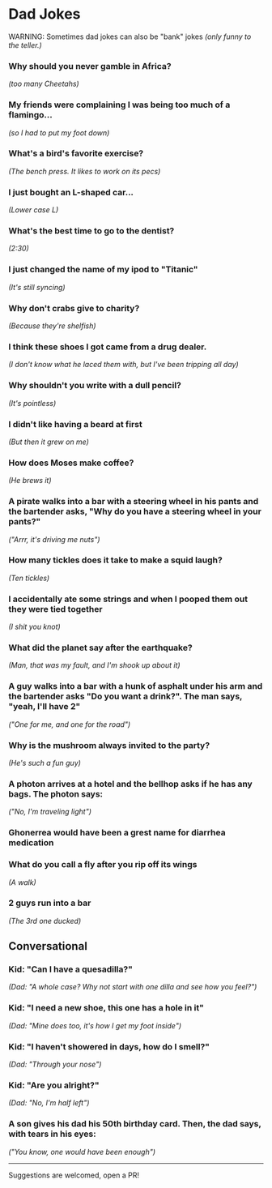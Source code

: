 # Dad Jokes

WARNING: Sometimes dad jokes can also be "bank" jokes _(only funny to the teller.)_

### Why should you never gamble in Africa?
_(too many Cheetahs)_

### My friends were complaining I was being too much of a flamingo...
_(so I had to put my foot down)_

### What's a bird's favorite exercise?
_(The bench press.  It likes to work on its pecs)_

### I just bought an L-shaped car...
_(Lower case L)_

### What's the best time to go to the dentist?
_(2:30)_

### I just changed the name of my ipod to "Titanic"
_(It's still syncing)_

### Why don't crabs give to charity?
_(Because they're shelfish)_

### I think these shoes I got came from a drug dealer.
_(I don't know what he laced them with, but I've been tripping all day)_

### Why shouldn't you write with a dull pencil?
_(It's pointless)_

### I didn't like having a beard at first
_(But then it grew on me)_

### How does Moses make coffee?
_(He brews it)_

### A pirate walks into a bar with a steering wheel in his pants and the bartender asks, "Why do you have a steering wheel in your pants?"
_("Arrr, it's driving me nuts")_

### How many tickles does it take to make a squid laugh?
_(Ten tickles)_

### I accidentally ate some strings and when I pooped them out they were tied together
_(I shit you knot)_

### What did the planet say after the earthquake?
_(Man, that was my fault, and I'm shook up about it)_

### A guy walks into a bar with a hunk of asphalt under his arm and the bartender asks "Do you want a drink?".  The man says, "yeah, I'll have 2"
_("One for me, and one for the road")_

### Why is the mushroom always invited to the party?
_(He's such a fun guy)_

### A photon arrives at a hotel and the bellhop asks if he has any bags. The photon says:
_("No, I'm traveling light")_

### Ghonerrea would have been a grest name for diarrhea medication

### What do you call a fly after you rip off its wings
_(A walk)_

### 2 guys run into a bar
_(The 3rd one ducked)_

## Conversational

### Kid: "Can I have a quesadilla?"
_(Dad: "A whole case? Why not start with one dilla and see how you feel?")_

### Kid: "I need a new shoe, this one has a hole in it"
_(Dad: "Mine does too, it's how I get my foot inside")_

### Kid: "I haven't showered in days, how do I smell?"
_(Dad: "Through your nose")_

### Kid: "Are you alright?"
_(Dad: "No, I'm half left")_

### A son gives his dad his 50th birthday card. Then, the dad says, with tears in his eyes:
_("You know, one would have been enough")_

---

Suggestions are welcomed, open a PR!
